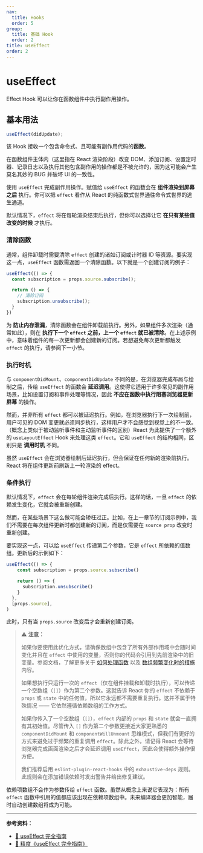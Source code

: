 ```yaml
---
nav:
  title: Hooks
  order: 5
group:
  title: 基础 Hook
  order: 2
title: useEffect
order: 2
---
```


# useEffect

Effect Hook 可以让你在函数组件中执行副作用操作。

## 基本用法

```js
useEffect(didUpdate);
```

该 Hook 接收一个包含命令式、且可能有副作用代码的**函数**。

在函数组件主体内（这里指在 React 渲染阶段）改变 DOM、添加订阅、设置定时器、记录日志以及执行其他包含副作用的操作都是不被允许的，因为这可能会产生莫名其妙的 BUG 并破坏 UI 的一致性。

使用 `useEffect` 完成副作用操作。赋值给 `useEffect` 的函数会在 **组件渲染到屏幕之后** 执行。你可以把 `effect` 看作从 React 的纯函数式世界通往命令式世界的逃生通道。

默认情况下，`effect` 将在每轮渲染结束后执行，但你可以选择让它 **在只有某些值改变的时候** 才执行。

### 清除函数

通常，组件卸载时需要清除 `effect` 创建的诸如订阅或计时器 ID 等资源。要实现这一点，`useEffect` 函数需返回一个清除函数。以下就是一个创建订阅的例子：

```js
useEffect(() => {
  const subscription = props.source.subscribe();

  return () => {
    // 清除订阅
    subscription.unsubscribe();
  }
})
```

为 **防止内存泄漏**，清除函数会在组件卸载前执行。另外，如果组件多次渲染（通常如此），则在 **执行下一个 `effect` 之前，上一个 `effect` 就已被清除**。在上述示例中，意味着组件的每一次更新都会创建新的订阅。若想避免每次更新都触发 `effect` 的执行，请参阅下一小节。

### 执行时机

与 `componentDidMount`、`componentDidUpdate` 不同的是，在浏览器完成布局与绘制之后，传给 `useEffect` 的函数会 **延迟调用**。这使得它适用于许多常见的副作用场景，比如设置订阅和事件处理等情况，因此 **不应在函数中执行阻塞浏览器更新屏幕** 的操作。

然而，并非所有 `effect` 都可以被延迟执行。例如，在浏览器执行下一次绘制前，用户可见的 DOM 变更就必须同步执行，这样用户才不会感觉到视觉上的不一致。（概念上类似于被动监听事件和主动监听事件的区别）React 为此提供了一个额外的 `useLayoutEffect` Hook 来处理这类 `effect`。它和 `useEffect` 的结构相同，区别只是 **调用时机** 不同。

虽然 `useEffect` 会在浏览器绘制后延迟执行，但会保证在任何新的渲染前执行。React 将在组件更新前刷新上一轮渲染的 effect。

### 条件执行

默认情况下，`effect` 会在每轮组件渲染完成后执行。这样的话，一旦 `effect` 的依赖发生变化，它就会被重新创建。

然而，在某些场景下这么做可能会矫枉过正。比如，在上一章节的订阅示例中，我们不需要在每次组件更新时都创建新的订阅，而是仅需要在 `source prop` 改变时重新创建。

要实现这一点，可以给 `useEffect` 传递第二个参数，它是 `effect` 所依赖的值数组。更新后的示例如下：

```js
useEffect(() => {
    const subscription = props.source.subscribe()

    return () => {
      subscription.unsubscribe()
    }
  },
  [props.source],
)
```

此时，只有当 `props.source` 改变后才会重新创建订阅。

> ⚠️ **注意：**
>
> 如果你要使用此优化方式，请确保数组中包含了所有外部作用域中会随时间变化并且在 `effect` 中使用的变量，否则你的代码会引用到先前渲染中的旧变量。参阅文档，了解更多关于 [如何处理函数](https://zh-hans.reactjs.org/docs/hooks-faq.html#is-it-safe-to-omit-functions-from-the-list-of-dependencies) 以及 [数组频繁变化时的措施](https://zh-hans.reactjs.org/docs/hooks-faq.html#what-can-i-do-if-my-effect-dependencies-change-too-often) 内容。
>
> 如果想执行只运行一次的 `effect`（仅在组件挂载和卸载时执行），可以传递一个空数组（`[]`）作为第二个参数。这就告诉 React 你的 `effect` 不依赖于 `props` 或 `state` 中的任何值，所以它永远都不需要重复执行。这并不属于特殊情况 —— 它依然遵循依赖数组的工作方式。
>
> 如果你传入了一个空数组（`[]`），`effect` 内部的 `props` 和 `state` 就会一直拥有其初始值。尽管传入 `[]` 作为第二个参数更接近大家更熟悉的 `componentDidMount` 和 `componentWillUnmount` 思维模式，但我们有更好的方式来避免过于频繁的重复调用 `effect`。除此之外，请记得 React 会等待浏览器完成画面渲染之后才会延迟调用 `useEffect`，因此会使得额外操作很方便。
>
> 我们推荐启用 `eslint-plugin-react-hooks` 中的 `exhaustive-deps` 规则。此规则会在添加错误依赖时发出警告并给出修复建议。

依赖项数组不会作为参数传给 `effect` 函数。虽然从概念上来说它表现为：所有 `effect` 函数中引用的值都应该出现在依赖项数组中。未来编译器会更加智能，届时自动创建数组将成为可能。



---

**参考资料：**

- [📝 useEffect 完全指南](https://overreacted.io/zh-hans/a-complete-guide-to-useeffect/)
- [📝 精度《useEffect 完全指南》](https://juejin.im/post/5c9827745188250ff85afe50)